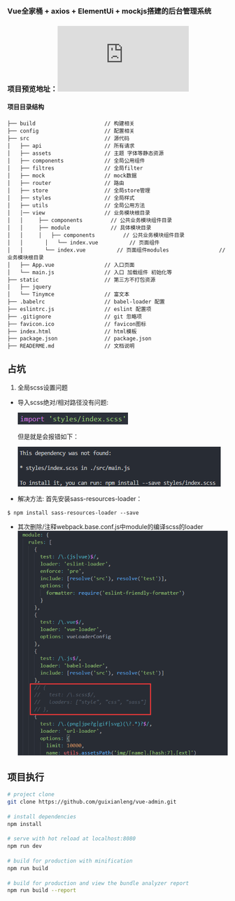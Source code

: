 ### Vue全家桶 + axios + ElementUi + mockjs搭建的后台管理系统

### 项目预览地址：![](https://guixianleng.github.io/vue-admin/dist/index.html)

#### 项目目录结构
```shell
├── build                      // 构建相关  
├── config                     // 配置相关
├── src                        // 源代码
│   ├── api                    // 所有请求
│   ├── assets                 // 主题 字体等静态资源
│   ├── components             // 全局公用组件
│   ├── filtres                // 全局filter
│   ├── mock                   // mock数据
│   ├── router                 // 路由
│   ├── store                  // 全局store管理
│   ├── styles                 // 全局样式
│   ├── utils                  // 全局公用方法
│   │── view                   // 业务模块根目录
│   │	  ├── components         // 公共业务模块组件目录
│   │	  ├── module             // 具体模块目录
│   │	  │   ├── components         // 公共业务模块组件目录
│   │		│   └── index.vue          // 页面组件
│   │		└── index.vue          // 页面组件modules                // 业务模块根目录
│   ├── App.vue                // 入口页面
│   └── main.js                // 入口 加载组件 初始化等
├── static                     // 第三方不打包资源
│   ├── jquery
│   └── Tinymce                // 富文本
├── .babelrc                   // babel-loader 配置
├── eslintrc.js                // eslint 配置项
├── .gitignore                 // git 忽略项
├── favicon.ico                // favicon图标
├── index.html                 // html模板
├── package.json               // package.json
├── READERME.md                // 文档说明
```
## 占坑
1. 全局scss设置问题
- 导入scss绝对/相对路径没有问题:

  ![](https://github.com/guixianleng/vue-admin/blob/master/static/errorImages/relative_path.png)
  
  但是就是会报错如下：
  
  ![](https://github.com/guixianleng/vue-admin/blob/master/static/errorImages/errorMsg.png)

- 解决方法:
 首先安装sass-resources-loader：
```
$ npm install sass-resources-loader --save
```
- 其次删除/注释webpack.base.conf.js中module的编译scss的loader
  ![](https://github.com/guixianleng/vue-admin/blob/master/static/errorImages/resolve.png)


## 项目执行

``` bash
# project clone
git clone https://github.com/guixianleng/vue-admin.git

# install dependencies
npm install

# serve with hot reload at localhost:8080
npm run dev

# build for production with minification
npm run build

# build for production and view the bundle analyzer report
npm run build --report

```
